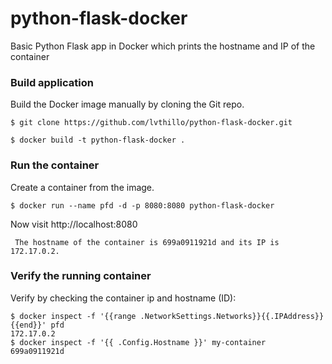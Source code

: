 # python-flask-docker
Basic Python Flask app in Docker which prints the hostname and IP of the container

### Build application
Build the Docker image manually by cloning the Git repo.
```
$ git clone https://github.com/lvthillo/python-flask-docker.git

$ docker build -t python-flask-docker .
```



### Run the container
Create a container from the image.
```
$ docker run --name pfd -d -p 8080:8080 python-flask-docker
```

Now visit http://localhost:8080
```
 The hostname of the container is 699a0911921d and its IP is 172.17.0.2. 
```

### Verify the running container
Verify by checking the container ip and hostname (ID):
```
$ docker inspect -f '{{range .NetworkSettings.Networks}}{{.IPAddress}}{{end}}' pfd
172.17.0.2
$ docker inspect -f '{{ .Config.Hostname }}' my-container
699a0911921d
```


